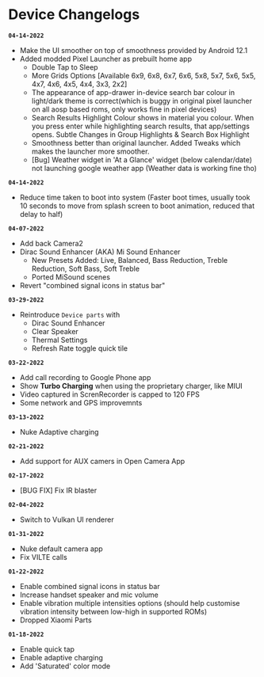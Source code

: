 # Device Changelogs

**`04-14-2022`**
 - Make the UI smoother on top of smoothness provided by Android 12.1
 - Added modded Pixel Launcher as prebuilt home app
   - Double Tap to Sleep
   - More Grids Options [Available 6x9, 6x8, 6x7, 6x6, 5x8, 5x7, 5x6, 5x5, 4x7,
4x6, 4x5, 4x4, 3x3, 2x2]
   - The appearance of app-drawer in-device search bar colour in light/dark theme is correct(which is buggy in original pixel launcher on all aosp based roms, only works fine in pixel devices)
   - Search Results Highlight Colour shows in material you colour. When you press enter while highlighting search results, that app/settings opens. Subtle Changes in Group Highlights & Search Box Highlight
   - Smoothness better than original launcher. Added Tweaks which makes the launcher more smoother. 
   - [Bug] Weather widget in 'At a Glance' widget (below calendar/date) not launching google weather app (Weather data is working fine tho)

**`04-14-2022`**
 - Reduce time taken to boot into system (Faster boot times, usually took 10 seconds to move from splash screen to boot animation, reduced that delay to half)

**`04-07-2022`**
 - Add back Camera2 
 - Dirac Sound Enhancer (AKA) Mi Sound Enhancer 
   - New Presets Added: Live, Balanced, Bass Reduction, Treble Reduction, Soft Bass, Soft Treble 
   - Ported MiSound scenes 
 - Revert "combined signal icons in status bar" 

**`03-29-2022`**
 - Reintroduce `Device parts` with
   - Dirac Sound Enhancer
   - Clear Speaker
   - Thermal Settings
   - Refresh Rate toggle quick tile

**`03-22-2022`**
 - Add call recording to Google Phone app
 - Show **Turbo Charging** when using the proprietary charger, like MIUI
 - Video captured in ScrenRecorder is capped to 120 FPS
 - Some network and GPS improvemnts 

**`03-13-2022`**
 - Nuke Adaptive charging 
 
**`02-21-2022`**
 - Add support for AUX camers in Open Camera App  

**`02-17-2022`**
 - [BUG FIX] Fix IR blaster 

**`02-04-2022`**
 - Switch to Vulkan UI renderer 

**`01-31-2022`**
 - Nuke default camera app 
 - Fix VILTE calls 

**`01-22-2022`**
 - Enable combined signal icons in status bar
 - Increase handset speaker and mic volume
 - Enable vibration multiple intensities options (should help customise vibration intensity between low-high in supported ROMs)
 - Dropped Xiaomi Parts

**`01-18-2022`**
 - Enable quick tap
 - Enable adaptive charging 
 - Add 'Saturated' color mode
